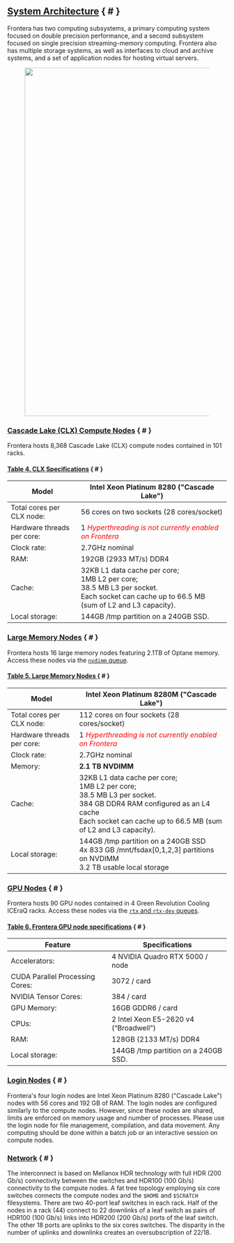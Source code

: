 ## [System Architecture](#system) { # }

<p class="introtext">Frontera has two computing subsystems, a primary computing system focused on double precision performance, and a second subsystem focused on single precision streaming-memory computing. Frontera also has multiple storage systems, as well as interfaces to cloud and archive systems, and a set of application nodes for hosting virtual servers.</p>

<figure id="figurex">
<img src="IMAGEDIR/frontera/Ecosystem-Graphic.png" style="width:800px">
<figcaption></figcaption></figure>

### [Cascade Lake (CLX) Compute Nodes](#system) { # }

Frontera hosts 8,368 Cascade Lake (CLX) compute nodes contained in 101 racks. 

#### [Table 4. CLX Specifications](#system) { # }

Model       | Intel Xeon Platinum 8280 ("Cascade Lake")
----------- | ------------
Total cores per CLX node: | 56 cores on two sockets (28 cores/socket)
Hardware threads per core: | 1 <span style="color:red">*Hyperthreading is not currently enabled on Frontera*</span>
Clock rate: | 2.7GHz nominal 
RAM:        | 192GB (2933 MT/s) DDR4
Cache: | 32KB L1 data cache per core;<br>1MB L2 per core;<br>38.5 MB L3 per socket.<br>Each socket can cache up to 66.5 MB (sum of L2 and L3 capacity).
Local storage: | 144GB /tmp partition on a 240GB SSD.

### [Large Memory Nodes](#system) { # }

Frontera hosts 16 large memory nodes featuring 2.1TB of Optane memory. Access these nodes via the [`nvdimm` queue](../running#frontera-production-queues).

#### [Table 5. Large Memory Nodes ](#system) { # }

Model | Intel Xeon Platinum 8280M ("Cascade Lake")
----------- | ------------
Total cores per CLX node:	| 112 cores on four sockets (28 cores/socket)
Hardware threads per core:	| 1 <span style="color:red">*Hyperthreading is not currently enabled on Frontera*</span>
Clock rate:	| 2.7GHz nominal
Memory:	| **2.1 TB NVDIMM**
Cache:	| 32KB L1 data cache per core;<br> 1MB L2 per core;<br> 38.5 MB L3 per socket.<br>384 GB DDR4 RAM configured as an L4 cache<br>Each socket can cache up to 66.5 MB (sum of L2 and L3 capacity).
Local storage: | 144GB /tmp partition on a 240GB SSD<br> 4x 833 GB /mnt/fsdax[0,1,2,3] partitions on NVDIMM<br> 3.2 TB usable local storage

### [GPU Nodes](#system) { # }

Frontera hosts 90 GPU nodes contained in 4 Green Revolution Cooling ICEraQ racks. Access these nodes via the [`rtx` and `rtx-dev` queues](../running#frontera-production-queues).

#### [Table 6. Frontera GPU node specifications](#system) { # }

Feature                          | Specifications
------------------------         | ------------------------------------
Accelerators:                    | 4 NVIDIA Quadro RTX 5000 / node
CUDA Parallel Processing Cores:  | 3072 / card
NVIDIA Tensor Cores:             | 384 / card
GPU Memory:                      | 16GB GDDR6 / card
CPUs:                            | 2 Intel Xeon E5-2620 v4 (“Broadwell”)
RAM:                             | 128GB (2133 MT/s) DDR4
Local storage:                   | 144GB /tmp partition on a 240GB SSD.

### [Login Nodes](#system) { # }

Frontera's four login nodes are Intel Xeon Platinum 8280 ("Cascade Lake") nodes with 56 cores and 192 GB of RAM. The login nodes are configured similarly to the compute nodes. However, since these nodes are shared, limits are enforced on memory usage and number of processes. Please use the login node for file management, compilation, and data movement. Any computing should be done within a batch job or an interactive session on compute nodes.

### [Network](#system) { # }

The interconnect is based on Mellanox HDR technology with full HDR (200 Gb/s) connectivity between the switches and HDR100 (100 Gb/s) connectivity to the compute nodes. A fat tree topology employing six core switches connects the compute nodes and the `$HOME` and `$SCRATCH` filesystems. There are two 40-port leaf switches in each rack. Half of the nodes in a rack (44) connect to 22 downlinks of a leaf switch as pairs of HDR100 (100 Gb/s) links into HDR200 (200 Gb/s) ports of the leaf switch. The other 18 ports are uplinks to the six cores switches. The disparity in the number of uplinks and downlinks creates an oversubscription of 22/18.



